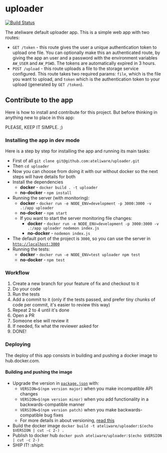 # uploader

[![Build Status](https://travis-ci.org/ateliware/uploader.svg?branch=master)](https://travis-ci.org/ateliware/uploader)

The ateliware default uploader app. This is a simple web app with
two routes:

- `GET /token` - this route gives the user a unique authentication
token to upload one file. You can optionally make this an
authenticated route, by giving the app an user and a password with
the environment variables `AW_USER` and `AW_PSWD`. The tokens are
automatically expired in 3 hours.
- `POST /upload` - this route uploads a file to the storage service
configured.  This route takes two required params: `file`, which is
the file you want to upload, and `token` which is the authentication
token to your upload (generated by `GET /token`).

## Contribute to the app

Here is how to install and contribute for this project. But before
thinking in anything new to place in this app:

PLEASE, KEEP IT SIMPLE. ;)

### Installing the app in dev mode

Here is a step by step for installing the app and running its main
tasks:

- First of all `git clone git@github.com:ateliware/uploader.git`
- Then `cd uploader`
- Now you can choose from doing it with our without docker so the
next steps will have details for both
- Install the dependencies
  - **docker** - `docker build . -t uploader`
  - **no-docker** - `npm install`
- Running the server (with monitoring):
  - **docker** - `docker run -e NODE_ENV=development -p 3000:3000
  -v .:/app uploader`
  - **no-docker** - `npm start`
  - If you want to start the server monitoring file changes:
    - **docker** - `docker run -e NODE_ENV=development -p 3000:3000
    -v .:/app uploader nodemon index.js`
    - **no-docker** - `nodemon index.js`
- The default port of the project is `3000`, so you can use the
server in [`http://localhost:3000`](http://localhost:3000)
- Running the tests:
  - **docker** - `docker run -e NODE_ENV=test uploader npm test`
  - **no-docker** - `npm test`

### Workflow

1. Create a new branch for your feature of fix and checkout to it
2. Do your code
3. Run the tests
4. Add a commit to it (only if the tests passed, and prefer tiny
chunks of code per commit, it's easier to review this way)
5. Repeat 2 to 4 until it's done
6. Open a PR
7. Someone else will review it
  1. If needed, fix what the reviewer asked for
8. DONE!

### Deploying

The deploy of this app consists in building and pushing a docker
image to hub.docker.com.

#### Building and pushing the image

- Upgrade the version in [`package.json`](./package.json) with:
  - `VERSION=$(npm version major)` when you make incompatible API changes
  - `VERSION=$(npm version minor)` when you add functionality in a
  backwards-compatible manner
  - `VERSION=$(npm version patch)` when you make backwards-compatible
  bug fixes
  - For more details in about versioning, [read this](http://semver.org)
- Build the docker image `docker build -t
ateliware/uploader:$(echo $VERSION | cut -c 2-) .`
- Publish to docker hub `docker push
ateliware/uploader:$(echo $VERSION | cut -c 2-)`
- SHIP IT! :shipit:


